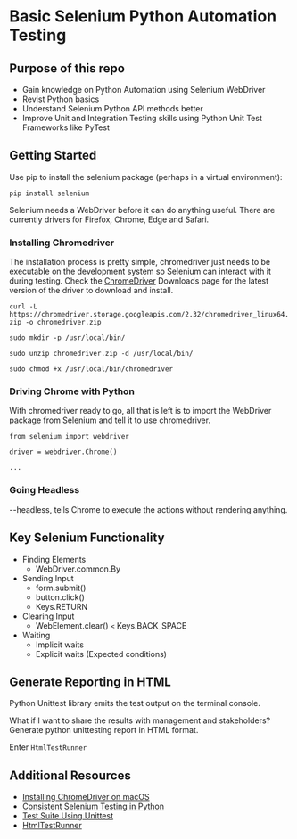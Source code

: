 # Basic Selenium Python Automation Testing

## Purpose of this repo
- Gain knowledge on Python Automation using Selenium WebDriver
- Revist Python basics
- Understand Selenium Python API methods better
- Improve Unit and Integration Testing skills using Python Unit Test Frameworks like PyTest

## Getting Started

Use pip to install the selenium package (perhaps in a virtual environment):

`pip install selenium`

Selenium needs a WebDriver before it can do anything useful. There are currently drivers for Firefox, Chrome, Edge and Safari.

### Installing Chromedriver

The installation process is pretty simple, chromedriver just needs to be executable on the development system so Selenium can interact with it during testing. Check the [ChromeDriver](https://sites.google.com/a/chromium.org/chromedriver/downloads) Downloads page for the latest version of the driver to download and install.

`curl -L https://chromedriver.storage.googleapis.com/2.32/chromedriver_linux64.zip -o chromedriver.zip`

`sudo mkdir -p /usr/local/bin/`

`sudo unzip chromedriver.zip -d /usr/local/bin/`

`sudo chmod +x /usr/local/bin/chromedriver`


### Driving Chrome with Python

With chromedriver ready to go, all that is left is to import the WebDriver package from Selenium and tell it to use chromedriver.


`from selenium import webdriver`

`driver = webdriver.Chrome()`

`...`


### Going Headless

--headless, tells Chrome to execute the actions without rendering anything.

## Key Selenium Functionality

- Finding Elements
   - WebDriver.common.By
- Sending Input
   - form.submit()
   - button.click()
   - Keys.RETURN
- Clearing Input
   - WebElement.clear() `<` Keys.BACK_SPACE
- Waiting
  - Implicit waits
  - Explicit waits (Expected conditions)


## Generate Reporting in HTML

Python Unittest library emits the test output on the terminal console.

What if I want to share the results with management and stakeholders?
Generate python unittesting report in HTML format.

Enter `HtmlTestRunner`

## Additional Resources

- [Installing ChromeDriver on macOS](https://www.kenst.com/2015/03/installing-chromedriver-on-mac-osx/)
- [Consistent Selenium Testing in Python](https://chrxs.net/articles/2017/09/01/consistent-selenium-testing/#going-headless)
- [Test Suite Using Unittest](https://www.techbeamers.com/selenium-python-test-suite-unittest/#h1)
- [HtmlTestRunner](https://github.com/oldani/HtmlTestRunner)

